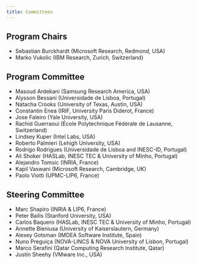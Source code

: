 ```yaml
---
title: Committees
---
```


## Program Chairs

 * Sebastian Burckhardt (Microsoft Research, Redmond, USA)
 * Marko Vukolic (IBM Research, Zurich, Switzerland)

## Program Committee

 * Masoud Ardekani (Samsung Research America, USA)
 * Alysson Bessani (Universidade de Lisboa, Portugal)
 * Natacha Crooks	(University of Texas, Austin, USA)
 * Constantin Enea (IRIF, University Paris Diderot, France)
 * Jose Faleiro	(Yale University, USA)	 
 * Rachid Guerraoui (École Polytechnique Fédérale de Lausanne, Switzerland)
 * Lindsey Kuper (Intel Labs, USA)	 
 * Roberto Palmieri (Lehigh University, USA) 
 * Rodrigo Rodrigues (Universidade de Lisboa and INESC-ID, Portugal)
 * Ali Shoker	(HASLab, INESC TEC & University of Minho, Portugal)
 * Alejandro Tomsic (INRIA, France)
 * Kapil Vaswani (Microsoft Research, Cambridge, UK) 
 * Paolo Viotti	(UPMC-LIP6, France)	

## Steering Committee

 * Marc Shapiro (INRIA & LIP6, France)
 * Peter Bailis (Stanford University, USA)
 * Carlos Baquero (HASLab, INESC TEC & University of Minho, Portugal)
 * Annette Bieniusa (University of Kaiserslautern, Germany)
 * Alexey Gotsman (IMDEA Software Institute, Spain)
 * Nuno Preguiça (NOVA-LINCS & NOVA University of Lisbon, Portugal)
 * Marco Serafini (Qatar Computing Research Institute, Qatar)
 * Justin Sheehy (VMware Inc., USA)
 